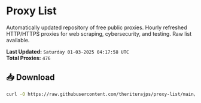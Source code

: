 # Proxy List

Automatically updated repository of free public proxies. Hourly refreshed HTTP/HTTPS proxies for web scraping, cybersecurity, and testing. Raw list available.

**Last Updated:** `Saturday 01-03-2025 04:17:58 UTC`  
**Total Proxies:** `476`

## 📥 Download
```bash
curl -O https://raw.githubusercontent.com/theriturajps/proxy-list/main/proxies.txt
